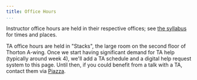 ```yaml
---
title: Office Hours
...
```


Instructor office hours are held in their respective offices; see [the syllabus](#syllabus) for times and places.

TA office hours are held in "Stacks", the large room on the second floor of Thorton A-wing.
Once we start having significant demand for TA help (typically around week 4),
we'll add a TA schedule and a digital help request system to this page.
Until then, if you could benefit from a talk with a TA, contact them via [Piazza](https://piazza.com/class/j6m7hyps7tx66x).

<!--

,
Sunday through Thursday from 3 to 9pm.
Office hours sometimes get busy; to request a TA, use [the office hour queue](https://stardock.cs.virginia.edu/cs1110/oh/).

<div style="display:table; font-size:200%; margin: 1em auto; padding:1ex; box-shadow: 0 1px 10px rgba(0,0,0,.1); border: thin solid #eee; border-radius:1ex; background-image: linear-gradient(to bottom, #ffffff, #f2f2f2);">[The Queue](https://stardock.cs.virginia.edu/cs1110/oh/)</div>

The office hour queue contains a description of its design, but the short version is:

-   When there are few people waiting, you may take as much TA time as you want.
-   When there are several people waiting, the more TA time you take now the longer it will be before a TA comes again: short targeted questions are best in busy times.
-   Your position in line is based not on how long you've been waiting but instead based on when you last got TA help.  Thus, in busy times it is in your interest to wait until you've got your question clear before entering the queue and to retract your request if you solve it before a TA arrives.

We periodically post a snapshot of office hour utilization patterns [on its own page](ohlog.html)

-->
